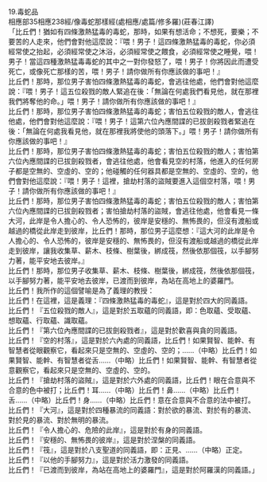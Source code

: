 19.毒蛇品  
相應部35相應238經/像毒蛇那樣經(處相應/處篇/修多羅)(莊春江譯)  
「比丘們！猶如有四條激熱猛毒的毒蛇，那時，如果有想活命；不想死，要樂；不要苦的人走來，他們會對他這麼說：『喂！男子！這四條激熱猛毒的毒蛇，你必須經常使之抬起，必須經常使之沐浴，必須經常使之餵食，必須經常使之睡覺，喂！男子！當這四種激熱猛毒毒蛇的其中之一對你發怒了，喂！男子！你將因此而遭受死亡，或像死亡那樣的苦，喂！男子！請你做所有你應該做的事吧！』  
比丘們！那時，那位男子害怕四條激熱猛毒的毒蛇，會逃往他處，他們會對他這麼說：『喂！男子！這五位殺戮的敵人緊追在後：「無論在何處我們看見他，就在那裡我們將奪他的命。」喂！男子！請你做所有你應該做的事吧！』  
比丘們！那時，那位男子害怕四條激熱猛毒的毒蛇；害怕五位殺戮的敵人，會逃往他處，他們會對他這麼說：『喂！男子！這第六位內應間諜的已拔劍殺戮者緊追在後：「無論在何處我看見他，就在那裡我將使他的頭落下。」喂！男子！請你做所有你應該做的事吧！』  
比丘們！那時，那位男子害怕四條激熱猛毒的毒蛇；害怕五位殺戮的敵人；害怕第六位內應間諜的已拔劍殺戮者，會逃往他處，他會看見空的村落，他進入的任何房子都是空無的、空虛的、空的；他碰觸的任何器具都是空無的、空虛的、空的，他們會對他這麼說：『喂！男子！這裡，搶劫村落的盜賊要進入這個空村落，喂！男子！請你做所有你應該做的事吧！』  
比丘們！那時，那位男子害怕四條激熱猛毒的毒蛇；害怕五位殺戮的敵人；害怕第六位內應間諜的已拔劍殺戮者；害怕搶劫村落的盜賊，會逃往他處，他會看見一條大河，此岸是令人擔心的、令人恐怖的，彼岸是安穩的、無怖畏的，但沒有渡船或越過的橋從此岸走到彼岸，比丘們！那時，那位男子這麼想：『這大河的此岸是令人擔心的、令人恐怖的，彼岸是安穩的、無怖畏的，但沒有渡船或越過的橋從此岸走到彼岸，讓我收集草、薪木、枝條、樹葉後，綁成筏，然後依那個筏，以手腳努力著，能平安地去彼岸。』  
比丘們！那時，那位男子收集草、薪木、枝條、樹葉後，綁成筏，然後依那個筏，以手腳努力著，能平安地去彼岸，已渡而到彼岸，為站在高地上的婆羅門。  
比丘們！我所作的這個譬喻是為了義理的教授：  
比丘們！在這裡，這是義理：『四條激熱猛毒的毒蛇』，這是對於四大的同義語。  
比丘們！『五位殺戮的敵人』，這是對於五取蘊的同義語，即：色取蘊、受取蘊、想取蘊、行取蘊、識取蘊。  
比丘們！『第六位內應間諜的已拔劍殺戮者』，這是對於歡喜與貪的同義語。  
比丘們！『空的村落』，這是對於六內處的同義語，比丘們！如果賢智、能幹、有智慧者從眼觀察它，看起來只是空無的、空虛的、空的；……（中略）比丘們！如果賢智、能幹、有智慧者從舌……（中略）比丘們！如果賢智、能幹、有智慧者從意觀察它，看起來只是空無的、空虛的、空的。  
比丘們！『搶劫村落的盜賊』，這是對於六外處的同義語，比丘們！眼在合意與不合意的色中被打；比丘們！耳……（中略）比丘們！鼻……（中略）比丘們！舌……（中略）比丘們！身……（中略）比丘們！意在合意與不合意的法中被打。  
比丘們！『大河』，這是對於四種暴流的同義語：對於欲的暴流、對於有的暴流、對於見的暴流、對於無明的暴流。  
比丘們！『令人擔心的、危險的此岸』，這是對於有身的同義語。  
比丘們！『安穩的、無怖畏的彼岸』，這是對於涅槃的同義語。  
比丘們！『筏』，這是對於八支聖道的同義語，即：正見、……（中略）正定。  
比丘們！『以他的手腳努力』，這是對於活力激發的同義語。  
比丘們！『已渡而到彼岸，為站在高地上的婆羅門』，這是對於阿羅漢的同義語。」  
  
  
